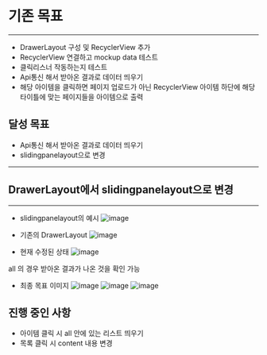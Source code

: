 # 기존 목표
---
- DrawerLayout 구성 및 RecyclerView 추가
- RecyclerView 연결하고 mockup data 테스트
- 클릭리스너 작동하는지 테스트
- Api통신 해서 받아온 결과로 데이터 띄우기
- 해당 아이템을 클릭하면 페이지 업로드가 아닌 RecyclerView 아이템 하단에 해당 타이틀에 맞는 페이지들을 아이템으로 출력

## 달성 목표

- Api통신 해서 받아온 결과로 데이터 띄우기
- slidingpanelayout으로 변경

---

## DrawerLayout에서 slidingpanelayout으로 변경
---

- slidingpanelayout의 예시
![image](https://user-images.githubusercontent.com/22022393/127854109-8a8417ad-3f51-4b4d-bc0c-1392a980ad05.png)


- 기존의 DrawerLayout
![image](https://user-images.githubusercontent.com/22022393/126155272-aae24a89-53d8-48c7-ba2c-ede5cae37ed1.png)

- 현재 수정된 상태
![image](https://user-images.githubusercontent.com/22022393/127854276-20a0f6a7-1d07-486b-a4e6-abea825f0994.png)

all 의 경우 받아온 결과가 나온 것을 확인 가능

- 최종 목표 이미지
![image](https://user-images.githubusercontent.com/22022393/127854461-da239bb0-3c2a-469c-86fd-c9fe7b3f3f4f.png)
![image](https://user-images.githubusercontent.com/22022393/127854550-1bb04e47-daac-45c4-9650-2162fcb9ca2e.png)
![image](https://user-images.githubusercontent.com/22022393/127854574-8c8702bc-f955-435f-85e0-5dc43a1dfa52.png)


## 진행 중인 사항
- 아이템 클릭 시 all 안에 있는 리스트 띄우기
- 목록 클릭 시 content 내용 변경
